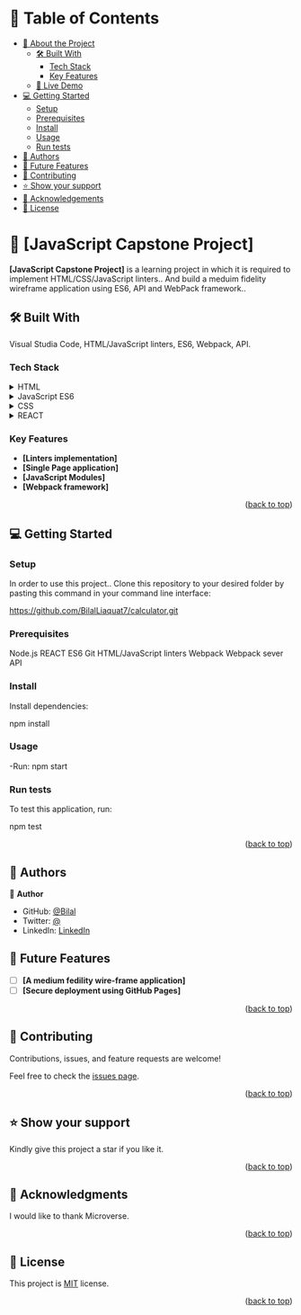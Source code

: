 <a name="readme-top"></a>

# 📗 Table of Contents

- [📖 About the Project](#about-project)
  - [🛠 Built With](#built-with)
    - [Tech Stack](#tech-stack)
    - [Key Features](#key-features)
  - [🚀 Live Demo](#live-demo)
- [💻 Getting Started](#getting-started)
  - [Setup](#setup)
  - [Prerequisites](#prerequisites)
  - [Install](#install)
  - [Usage](#usage)
  - [Run tests](#run-tests)
- [👥 Authors](#authors)
- [🔭 Future Features](#future-features)
- [🤝 Contributing](#contributing)
- [⭐️ Show your support](#support)
- [🙏 Acknowledgements](#acknowledgements)
- [📝 License](#license)

# 📖 [JavaScript Capstone Project] <a name="about-project"></a>

**[JavaScript Capstone Project]** is a learning project in which it is required to implement HTML/CSS/JavaScript linters.. And build a meduim fidelity wireframe application using ES6, API and WebPack framework..

## 🛠 Built With <a name="built-with"></a>

Visual Studia Code, HTML/JavaScript linters, ES6, Webpack, API.

### Tech Stack <a name="tech-stack"></a>

<details>
  <summary>HTML</summary>
</details>

<details>
  <summary>JavaScript ES6</summary>
</details>

<details>
  <summary>CSS</summary>
</details>

<details>
  <summary>REACT</summary>
</details>

### Key Features <a name="key-features"></a>

- **[Linters implementation]**
- **[Single Page application]**
- **[JavaScript Modules]**
- **[Webpack framework]**

<p align="right">(<a href="#readme-top">back to top</a>)</p>

## 💻 Getting Started <a name="getting-started"></a>

### Setup <a name="setup"></a>

In order to use this project.. Clone this repository to your desired folder by pasting this command in your command line interface:

https://github.com/BilalLiaquat7/calculator.git

### Prerequisites <a name="prerequisites"></a>

Node.js
REACT
ES6
Git
HTML/JavaScript linters
Webpack
Webpack sever
API

### Install <a name="install"></a>

Install dependencies:

npm install

### Usage <a name="usage"></a>

-Run: npm start

### Run tests <a name="run-tests"></a>

To test this application, run:

npm test

<p align="right">(<a href="#readme-top">back to top</a>)</p>

## 👥 Authors <a name="authors"></a>

👤 **Author**

- GitHub: [@Bilal](https://github.com/BilalLiaquat7)
- Twitter: [@](https://twitter.com/)
- LinkedIn: [LinkedIn](https://www.linkedin.com/in/muhammad-bilal-liaquat-87863390/)

## 🔭 Future Features <a name="future-features"></a>

- [ ] **[A medium fedility wire-frame application]**
- [ ] **[Secure deployment using GitHub Pages]**

<p align="right">(<a href="#readme-top">back to top</a>)</p>

## 🤝 Contributing <a name="contributing"></a>

Contributions, issues, and feature requests are welcome!

Feel free to check the [issues page](../../issues/).

<p align="right">(<a href="#readme-top">back to top</a>)</p>

## ⭐️ Show your support <a name="support"></a>

Kindly give this project a star if you like it.

<p align="right">(<a href="#readme-top">back to top</a>)</p>

## 🙏 Acknowledgments <a name="acknowledgements"></a>

I would like to thank Microverse.

<p align="right">(<a href="#readme-top">back to top</a>)</p>

## 📝 License <a name="license"></a>

This project is [MIT](/LICENSE) license.

<p align="right">(<a href="#readme-top">back to top</a>)</p>
